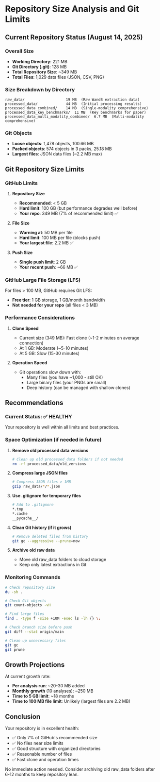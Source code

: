 # Repository Size Analysis and Git Limits

## Current Repository Status (August 14, 2025)

### Overall Size
- **Working Directory**: 221 MB
- **Git Directory (.git)**: 128 MB
- **Total Repository Size**: ~349 MB
- **Total Files**: 1,029 data files (JSON, CSV, PNG)

### Size Breakdown by Directory
```
raw_data/                   19 MB  (Raw WandB extraction data)
processed_data/             44 MB  (Initial processing results)
processed_data_combined/    14 MB  (Single-modality comprehensive)
processed_data_key_benchmarks/  11 MB  (Key benchmarks for paper)
processed_data_multi_modality_combined/  6.7 MB  (Multi-modality comprehensive)
```

### Git Objects
- **Loose objects**: 1,478 objects, 100.66 MB
- **Packed objects**: 574 objects in 3 packs, 25.18 MB
- **Largest files**: JSON data files (~2.2 MB max)

## Git Repository Size Limits

### GitHub Limits
1. **Repository Size**
   - **Recommended**: < 5 GB
   - **Hard limit**: 100 GB (but performance degrades well before)
   - **Your repo**: 349 MB (7% of recommended limit) ✅

2. **File Size**
   - **Warning at**: 50 MB per file
   - **Hard limit**: 100 MB per file (blocks push)
   - **Your largest file**: 2.2 MB ✅

3. **Push Size**
   - **Single push limit**: 2 GB
   - **Your recent push**: ~66 MB ✅

### GitHub Large File Storage (LFS)
For files > 100 MB, GitHub requires Git LFS:
- **Free tier**: 1 GB storage, 1 GB/month bandwidth
- **Not needed for your repo** (all files < 3 MB)

### Performance Considerations
1. **Clone Speed**
   - Current size (349 MB): Fast clone (~1-2 minutes on average connection)
   - At 1 GB: Moderate (~5-10 minutes)
   - At 5 GB: Slow (15-30 minutes)

2. **Operation Speed**
   - Git operations slow down with:
     - Many files (you have ~1,000 - still OK)
     - Large binary files (your PNGs are small)
     - Deep history (can be managed with shallow clones)

## Recommendations

### Current Status: ✅ HEALTHY
Your repository is well within all limits and best practices.

### Space Optimization (if needed in future)
1. **Remove old processed data versions**
   ```bash
   # Clean up old processed_data folders if not needed
   rm -rf processed_data/old_versions
   ```

2. **Compress large JSON files**
   ```bash
   # Compress JSON files > 1MB
   gzip raw_data/*/*.json
   ```

3. **Use .gitignore for temporary files**
   ```bash
   # Add to .gitignore
   *.tmp
   *.cache
   __pycache__/
   ```

4. **Clean Git history (if it grows)**
   ```bash
   # Remove deleted files from history
   git gc --aggressive --prune=now
   ```

5. **Archive old raw data**
   - Move old raw_data folders to cloud storage
   - Keep only latest extractions in Git

### Monitoring Commands
```bash
# Check repository size
du -sh .

# Check Git objects
git count-objects -vH

# Find large files
find . -type f -size +10M -exec ls -lh {} \;

# Check branch size before push
git diff --stat origin/main

# Clean up unnecessary files
git gc
git prune
```

## Growth Projections

At current growth rate:
- **Per analysis run**: ~20-30 MB added
- **Monthly growth** (10 analyses): ~250 MB
- **Time to 5 GB limit**: ~18 months
- **Time to 100 MB file limit**: Unlikely (largest files are 2.2 MB)

## Conclusion

Your repository is in excellent health:
- ✅ Only 7% of GitHub's recommended size
- ✅ No files near size limits
- ✅ Good structure with organized directories
- ✅ Reasonable number of files
- ✅ Fast clone and operation times

No immediate action needed. Consider archiving old raw_data folders after 6-12 months to keep repository lean.